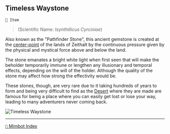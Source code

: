 ## Timeless Waystone

`📜 Item`

> (Scientific Name: *Isynthillicus Cyrciniae*)

Also known as the "Pathfinder Stone", this ancient gemstone is created at the [center-point](<https://zeithalt.github.io/r/timeless_desert.html>) of the lands of Zeithalt by the continuous pressure given by the physical and mystical force above and below the land.

The stone emanates a bright white light when first seen that will make the beholder temporarily immune or lengthen any illusionary and temporal effects, depending on the will of the holder. Although the quality of the stone may affect how strong the effectivity would be.

These stones, though, are very rare due to it taking hundreds of years to form and being very difficult to find as the [Desert](<https://zeithalt.github.io/r/timeless_desert.html>) where they are made are famous for being a place where you can easily get lost or lose your way, leading to many adventurers never coming back.

![Timeless Waystone](https://zeithalt.github.io/r/i/timeless_waystone.png)

<!---
keywords: timeless desert, mt 
aliases: Isynthillicus Cyrciniae
-->
----------
[`📑` Mimbot Index](<https://zeithalt.github.io/r/#22a0>)